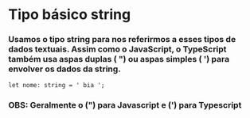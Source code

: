 # Tipo básico string
### Usamos o tipo string para nos referirmos a esses tipos de dados textuais. Assim como o JavaScript, o TypeScript também usa aspas duplas ( ") ou aspas simples ( ') para envolver os dados da string.
```
let nome: string = ' bia ';
```
### OBS: Geralmente o (") para Javascript e (') para Typescript
